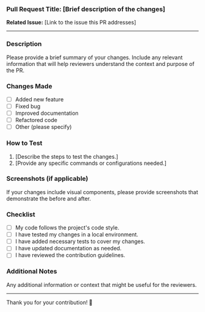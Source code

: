 ### Pull Request Title: [Brief description of the changes]

**Related Issue:** [Link to the issue this PR addresses]

---

### Description

Please provide a brief summary of your changes. Include any relevant information that will help reviewers understand the context and purpose of the PR.

### Changes Made

- [ ] Added new feature
- [ ] Fixed bug
- [ ] Improved documentation
- [ ] Refactored code
- [ ] Other (please specify)

### How to Test

1. [Describe the steps to test the changes.]
2. [Provide any specific commands or configurations needed.]

### Screenshots (if applicable)

If your changes include visual components, please provide screenshots that demonstrate the before and after.

### Checklist

- [ ] My code follows the project's code style.
- [ ] I have tested my changes in a local environment.
- [ ] I have added necessary tests to cover my changes.
- [ ] I have updated documentation as needed.
- [ ] I have reviewed the contribution guidelines.

### Additional Notes

Any additional information or context that might be useful for the reviewers.

---

Thank you for your contribution! 🎉
